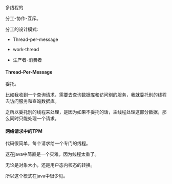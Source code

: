 多线程的

分工-协作-互斥。



分工的设计模式:

- Thread-per-message

- work-thread

- 生产者-消费者



#### Thread-Per-Message

委托。

比如我收到一个查询请求，需要去查询数据库和访问别的服务，我就委托别的线程去访问服务和查询数据库。

之所以委托别的线程来处理，是因为如果不委托的话，主线程处理这部分数据，那么同时只能处理一个请求。



#### 网络请求中的TPM

代码很简单，每个请求给一个专门的线程。

这在java中简直是一个灾难，因为线程太重了。

无论是对象大小，还是用户态内核态的转换。

所以这个模式在java中很少见。